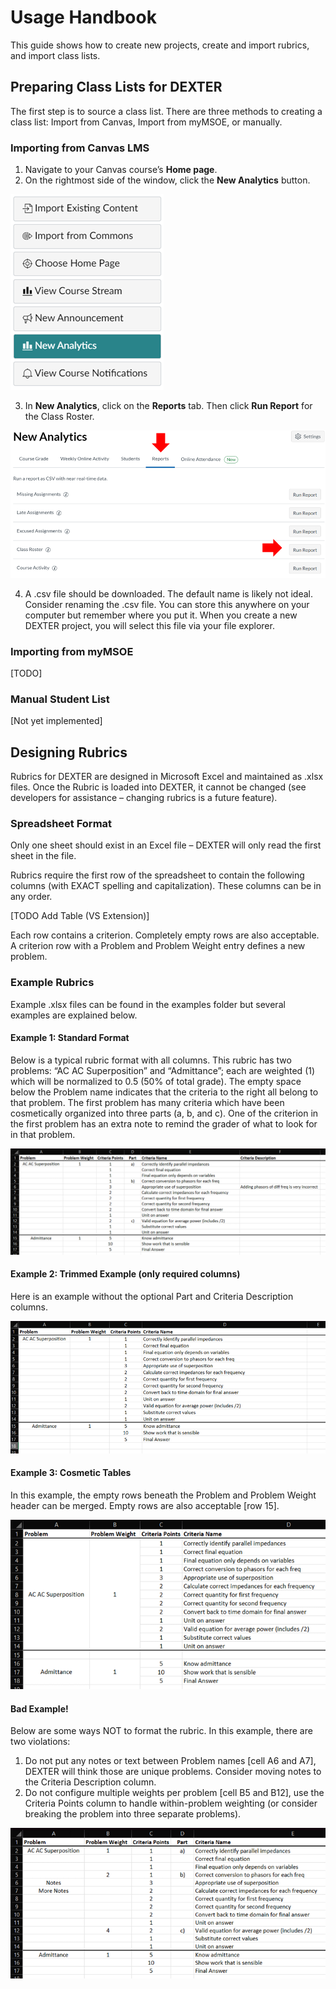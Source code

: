 # Usage Handbook
This guide shows how to create new projects, create and import rubrics, and import class lists.

## Preparing Class Lists for DEXTER
The first step is to source a class list. There are three methods to creating a class list: Import from Canvas, Import from myMSOE, or manually.

### Importing from Canvas LMS
1. Navigate to your Canvas course’s **Home page**.
2. On the rightmost side of the window, click the **New Analytics** button. 

![Select New Analytics](/docs/images/importCanvas1.png)

3. In **New Analytics**, click on the **Reports** tab. Then click **Run Report** for the Class Roster.

![Select Run Report](/docs/images/importCanvas2.png)

4. A .csv file should be downloaded. The default name is likely not ideal. Consider renaming the .csv file. You can store this anywhere on your computer but remember where you put it. When you create a new DEXTER project, you will select this file via your file explorer.

### Importing from myMSOE
[TODO]

### Manual Student List
[Not yet implemented]

## Designing Rubrics
Rubrics for DEXTER are designed in Microsoft Excel and maintained as .xlsx files. Once the Rubric is loaded into DEXTER, it cannot be changed (see developers for assistance – changing rubrics is a future feature).

### Spreadsheet Format
Only one sheet should exist in an Excel file – DEXTER will only read the first sheet in the file.

Rubrics require the first row of the spreadsheet to contain the following columns (with EXACT spelling and capitalization). These columns can be in any order.

[TODO Add Table (VS Extension)]

Each row contains a criterion. Completely empty rows are also acceptable. A criterion row with a Problem and Problem Weight entry defines a new problem.

### Example Rubrics
Example .xlsx files can be found in the examples folder but several examples are explained below.

#### Example 1: Standard Format
Below is a typical rubric format with all columns. This rubric has two problems: “AC AC Superposition” and “Admittance”; each are weighted (1) which will be normalized to 0.5 (50% of total grade). The empty space below the Problem name indicates that the criteria to the right all belong to that problem. The first problem has many criteria which have been cosmetically organized into three parts (a, b, and c). One of the criterion in the first problem has an extra note to remind the grader of what to look for in that problem.

![Example Rubric Standard](/docs/images/rubricexample1.png)

#### Example 2: Trimmed Example (only required columns)
Here is an example without the optional Part and Criteria Description columns.

![Example Rubric of only required columns](/docs/images/rubricexample2.png)

#### Example 3: Cosmetic Tables
In this example, the empty rows beneath the Problem and Problem Weight header can be merged. Empty rows are also acceptable [row 15].

![A rubric with merge cells](/docs/images/rubricexample3.png)

#### Bad Example!
Below are some ways NOT to format the rubric. In this example, there are two violations:
1. Do not put any notes or text between Problem names [cell A6 and A7], DEXTER will think those are unique problems. Consider moving notes to the Criteria Description column.
2. Do not configure multiple weights per problem [cell B5 and B12], use the Criteria Points column to handle within-problem weighting (or consider breaking the problem into three separate problems).

![Bad rubric formatting](/docs/images/rubricexample4.png)



